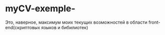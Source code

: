 # myCV-exemple-

Это, наверное, максимум моих текущих возможностей в области front-end(скриптовых языков и бибилиотек)
